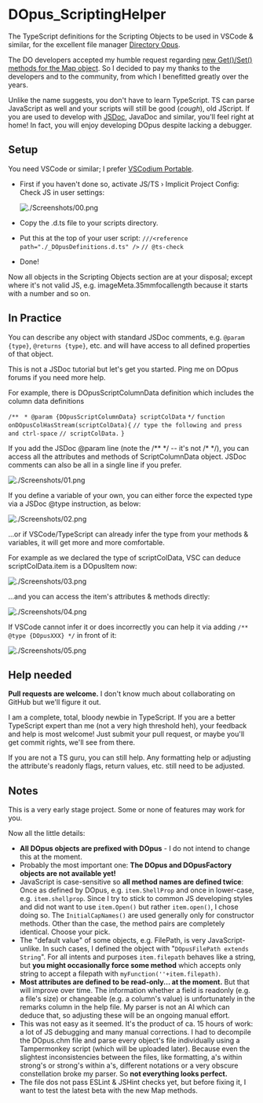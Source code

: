 # DOpus_ScriptingHelper

The TypeScript definitions for the Scripting Objects to be used in VSCode & similar, for the excellent file manager [Directory Opus](https://www.gpsoft.com.au/).

The DO developers accepted my humble request regarding [new Get()/Set() methods for the Map object](https://resource.dopus.com/t/set-method-for-map/37775/2). So I decided to pay my thanks to the developers and to the community, from which I benefitted greatly over the years.

Unlike the name suggests, you don't have to learn TypeScript. TS can parse JavaScript as well and your scripts will still be good (*cough*), old JScript. If you are used to develop with [JSDoc](https://jsdoc.app/), JavaDoc and similar, you'll feel right at home! In fact, you will enjoy developing DOpus despite lacking a debugger.

## Setup

You need VSCode or similar; I prefer [VSCodium Portable](https://portapps.io/app/vscodium-portable/).

* First if you haven't done so, activate JS/TS › Implicit Project Config: Check JS in user settings:

  ![./Screenshots/00.png](./Screenshots/00.png)

* Copy the .d.ts file to your scripts directory.

* Put this at the top of your user script:
  `///<reference path="./_DOpusDefinitions.d.ts" />`
  `// @ts-check`

* Done!

Now all objects in the Scripting Objects section are at your disposal; except where it's not valid JS, e.g. imageMeta.35mmfocallength because it starts with a number and so on.

## In Practice

You can describe any object with standard JSDoc comments, e.g. `@param {type}`, `@returns {type}`, etc. and will have access to all defined properties of that object.

This is not a JSDoc tutorial but let's get you started. Ping me on DOpus forums if you need more help.

For example, there is DOpusScriptColumnData definition which includes the column data definitions

`/**`
` * @param {DOpusScriptColumnData} scriptColData`
 `*/`
`function onDOpusColHasStream(scriptColData){`
	`// type the following and press and ctrl-space`
	`// scriptColData.`
`}`

If you add the JSDoc @param line (note the /** */ -- it's not /\* */), you can access all the attributes and methods of ScriptColumnData object. JSDoc comments can also be all in a single line if you prefer.

![./Screenshots/01.png](./Screenshots/01.png)



If you define a variable of your own, you can either force the expected type via a JSDoc @type instruction, as below:

![./Screenshots/02.png](./Screenshots/02.png)

...or if VSCode/TypeScript can already infer the type from your methods & variables, it will get more and more comfortable.

For example as we declared the type of scriptColData, VSC can deduce scriptColData.item is a DOpusItem now:

![./Screenshots/03.png](./Screenshots/03.png)

...and you can access the item's attributes & methods directly:

![./Screenshots/04.png](./Screenshots/04.png)



If VSCode cannot infer it or does incorrectly you can help it via adding `/** @type {DOpusXXX} */` in front of it:

![./Screenshots/05.png](./Screenshots/05.png)





## Help needed

**Pull requests are welcome.** I don't know much about collaborating on GitHub but we'll figure it out.

I am a complete, total, bloody newbie in TypeScript. If you are a better TypeScript expert than me (not a very high threshold heh), your feedback and help is most welcome! Just submit your pull request, or maybe you'll get commit rights, we'll see from there.

If you are not a TS guru, you can still help. Any formatting help or adjusting the attribute's readonly flags, return values, etc. still need to be adjusted.

## Notes

This is a very early stage project. Some or none of features may work for you.

Now all the little details:

* **All DOpus objects are prefixed with DOpus** - I do not intend to change this at the moment.
* Probably the most important one: **The DOpus and DOpusFactory objects are not available yet!**
* JavaScript is case-sensitive so **all method names are defined twice**: Once as defined by DOpus, e.g. `item.ShellProp` and once in lower-case, e.g. `item.shellprop`. Since I try to stick to common JS developing styles and did not want to use `item.Open()` but rather `item.open()`, I chose doing so. The `InitialCapNames()` are used generally only for constructor methods. Other than the case, the method pairs are completely identical. Choose your pick.
* The "default value" of some objects, e.g. FilePath, is very JavaScript-unlike. In such cases, I defined the object with "`DOpusFilePath extends String`". For all intents and purposes `item.filepath` behaves like a string, but **you might occasionally force some method** which accepts only string to accept a filepath with `myFunction(''+item.filepath)`.
* **Most attributes are defined to be read-only... at the moment.** But that will improve over time. The information whether a field is readonly (e.g. a file's size) or changeable (e.g. a column's value) is unfortunately in the remarks column in the help file. My parser is not an AI which can deduce that, so adjusting these will be an ongoing manual effort.
* This was not easy as it seemed. It's the product of ca. 15 hours of work: a lot of JS debugging and many manual corrections. I had to decompile the DOpus.chm file and parse every object's file individually using a Tampermonkey script (which will be uploaded later). Because even the slightest inconsistencies between the files, like formatting, a's within strong's or strong's within a's, different notations or a very obscure constellation broke my parser. So **not everything looks perfect.**
* The file dos not pass ESLint & JSHint checks yet, but before fixing it, I want to test the latest beta with the new Map methods.